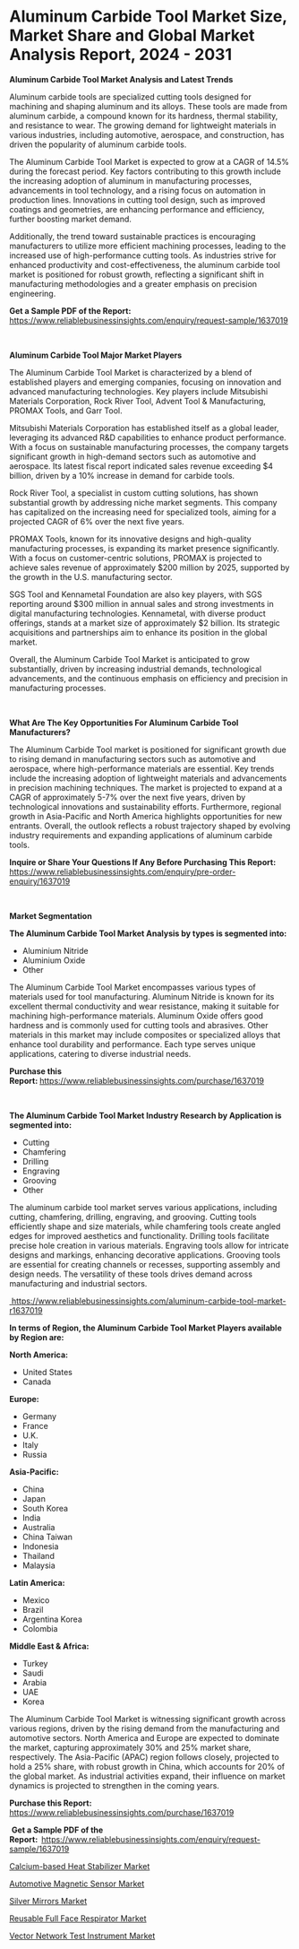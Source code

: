 <p><h1>Aluminum Carbide Tool Market Size, Market Share and Global Market Analysis Report, 2024 - 2031</h1></p><p><strong>Aluminum Carbide Tool Market Analysis and Latest Trends</strong></p>
<p><p>Aluminum carbide tools are specialized cutting tools designed for machining and shaping aluminum and its alloys. These tools are made from aluminum carbide, a compound known for its hardness, thermal stability, and resistance to wear. The growing demand for lightweight materials in various industries, including automotive, aerospace, and construction, has driven the popularity of aluminum carbide tools.</p><p>The Aluminum Carbide Tool Market is expected to grow at a CAGR of 14.5% during the forecast period. Key factors contributing to this growth include the increasing adoption of aluminum in manufacturing processes, advancements in tool technology, and a rising focus on automation in production lines. Innovations in cutting tool design, such as improved coatings and geometries, are enhancing performance and efficiency, further boosting market demand.</p><p>Additionally, the trend toward sustainable practices is encouraging manufacturers to utilize more efficient machining processes, leading to the increased use of high-performance cutting tools. As industries strive for enhanced productivity and cost-effectiveness, the aluminum carbide tool market is positioned for robust growth, reflecting a significant shift in manufacturing methodologies and a greater emphasis on precision engineering.</p></p>
<p><strong>Get a Sample PDF of the Report:&nbsp;</strong> <a href="https://www.reliablebusinessinsights.com/enquiry/request-sample/1637019">https://www.reliablebusinessinsights.com/enquiry/request-sample/1637019</a></p>
<p>&nbsp;</p>
<p><strong>Aluminum Carbide Tool Major Market Players</strong></p>
<p><p>The Aluminum Carbide Tool Market is characterized by a blend of established players and emerging companies, focusing on innovation and advanced manufacturing technologies. Key players include Mitsubishi Materials Corporation, Rock River Tool, Advent Tool & Manufacturing, PROMAX Tools, and Garr Tool.</p><p>Mitsubishi Materials Corporation has established itself as a global leader, leveraging its advanced R&D capabilities to enhance product performance. With a focus on sustainable manufacturing processes, the company targets significant growth in high-demand sectors such as automotive and aerospace. Its latest fiscal report indicated sales revenue exceeding $4 billion, driven by a 10% increase in demand for carbide tools.</p><p>Rock River Tool, a specialist in custom cutting solutions, has shown substantial growth by addressing niche market segments. This company has capitalized on the increasing need for specialized tools, aiming for a projected CAGR of 6% over the next five years. </p><p>PROMAX Tools, known for its innovative designs and high-quality manufacturing processes, is expanding its market presence significantly. With a focus on customer-centric solutions, PROMAX is projected to achieve sales revenue of approximately $200 million by 2025, supported by the growth in the U.S. manufacturing sector.</p><p>SGS Tool and Kennametal Foundation are also key players, with SGS reporting around $300 million in annual sales and strong investments in digital manufacturing technologies. Kennametal, with diverse product offerings, stands at a market size of approximately $2 billion. Its strategic acquisitions and partnerships aim to enhance its position in the global market.</p><p>Overall, the Aluminum Carbide Tool Market is anticipated to grow substantially, driven by increasing industrial demands, technological advancements, and the continuous emphasis on efficiency and precision in manufacturing processes.</p></p>
<p>&nbsp;</p>
<p><strong>What Are The Key Opportunities For Aluminum Carbide Tool Manufacturers?</strong></p>
<p><p>The Aluminum Carbide Tool market is positioned for significant growth due to rising demand in manufacturing sectors such as automotive and aerospace, where high-performance materials are essential. Key trends include the increasing adoption of lightweight materials and advancements in precision machining techniques. The market is projected to expand at a CAGR of approximately 5-7% over the next five years, driven by technological innovations and sustainability efforts. Furthermore, regional growth in Asia-Pacific and North America highlights opportunities for new entrants. Overall, the outlook reflects a robust trajectory shaped by evolving industry requirements and expanding applications of aluminum carbide tools.</p></p>
<p><strong>Inquire or Share Your Questions If Any Before Purchasing This Report:</strong> <a href="https://www.reliablebusinessinsights.com/enquiry/pre-order-enquiry/1637019">https://www.reliablebusinessinsights.com/enquiry/pre-order-enquiry/1637019</a></p>
<p>&nbsp;</p>
<p><strong>Market Segmentation</strong></p>
<p><strong>The Aluminum Carbide Tool Market Analysis by types is segmented into:</strong></p>
<p><ul><li>Aluminium Nitride</li><li>Aluminium Oxide</li><li>Other</li></ul></p>
<p><p>The Aluminum Carbide Tool Market encompasses various types of materials used for tool manufacturing. Aluminum Nitride is known for its excellent thermal conductivity and wear resistance, making it suitable for machining high-performance materials. Aluminum Oxide offers good hardness and is commonly used for cutting tools and abrasives. Other materials in this market may include composites or specialized alloys that enhance tool durability and performance. Each type serves unique applications, catering to diverse industrial needs.</p></p>
<p><strong>Purchase this Report:&nbsp;</strong><a href="https://www.reliablebusinessinsights.com/purchase/1637019">https://www.reliablebusinessinsights.com/purchase/1637019</a></p>
<p>&nbsp;</p>
<p><strong>The Aluminum Carbide Tool Market Industry Research by Application is segmented into:</strong></p>
<p><ul><li>Cutting</li><li>Chamfering</li><li>Drilling</li><li>Engraving</li><li>Grooving</li><li>Other</li></ul></p>
<p><p>The aluminum carbide tool market serves various applications, including cutting, chamfering, drilling, engraving, and grooving. Cutting tools efficiently shape and size materials, while chamfering tools create angled edges for improved aesthetics and functionality. Drilling tools facilitate precise hole creation in various materials. Engraving tools allow for intricate designs and markings, enhancing decorative applications. Grooving tools are essential for creating channels or recesses, supporting assembly and design needs. The versatility of these tools drives demand across manufacturing and industrial sectors.</p></p>
<p><a href="https://www.reliablebusinessinsights.com/aluminum-carbide-tool-market-r1637019">&nbsp;https://www.reliablebusinessinsights.com/aluminum-carbide-tool-market-r1637019</a></p>
<p><strong>In terms of Region, the Aluminum Carbide Tool Market Players available by Region are:</strong></p>
<p>
    <p> <strong> North America: </strong>
        <ul>
            <li>United States</li>
            <li>Canada</li>
        </ul>
        </p> 
    <p> <strong> Europe: </strong>
        <ul>
            <li>Germany</li>
            <li>France</li>
            <li>U.K.</li>
            <li>Italy</li>
            <li>Russia</li>
        </ul>
        </p> 
    <p> <strong> Asia-Pacific: </strong>
        <ul>
            <li>China</li>
            <li>Japan</li>
            <li>South Korea</li>
            <li>India</li>
            <li>Australia</li>
            <li>China Taiwan</li>
            <li>Indonesia</li>
            <li>Thailand</li>
            <li>Malaysia</li>
        </ul>
        </p> 
    <p> <strong> Latin America: </strong>
        <ul>
            <li>Mexico</li>
            <li>Brazil</li>
            <li>Argentina Korea</li>
            <li>Colombia</li>
        </ul>
        </p> 
    <p> <strong> Middle East & Africa: </strong>
        <ul>
            <li>Turkey</li>
            <li>Saudi</li>
            <li>Arabia</li>
            <li>UAE</li>
            <li>Korea</li>
        </ul>
    </p>
    </p>
<p><p>The Aluminum Carbide Tool Market is witnessing significant growth across various regions, driven by the rising demand from the manufacturing and automotive sectors. North America and Europe are expected to dominate the market, capturing approximately 30% and 25% market share, respectively. The Asia-Pacific (APAC) region follows closely, projected to hold a 25% share, with robust growth in China, which accounts for 20% of the global market. As industrial activities expand, their influence on market dynamics is projected to strengthen in the coming years.</p></p>
<p><strong>Purchase this Report: </strong><a href="https://www.reliablebusinessinsights.com/purchase/1637019">https://www.reliablebusinessinsights.com/purchase/1637019</a></p>
<p>&nbsp;<strong>Get a Sample PDF of the Report:&nbsp;&nbsp;</strong><a href="https://www.reliablebusinessinsights.com/enquiry/request-sample/1637019">https://www.reliablebusinessinsights.com/enquiry/request-sample/1637019</a></p>
<p><strong></strong></p>
<p><p><a href="https://github.com/NancyAlvarado586/Market-Research-Report-List-1/blob/main/calcium-based-heat-stabilizer-market.md">Calcium-based Heat Stabilizer Market</a></p><p><a href="https://medium.com/@leyva1jessica/global-automotive-magnetic-sensor-market-status-2024-2031-and-forecast-by-region-product-end-2b0bdca380b6?postPublishedType=repub">Automotive Magnetic Sensor Market</a></p><p><a href="https://issuu.com/reportprime-2/docs/silver-mirrors-market-size-2030.ppt_7a4a4c46e90aeb">Silver Mirrors Market</a></p><p><a href="https://issuu.com/reportprime-2/docs/reusable-full-face-respirator-marke_323f5d6845b4dc">Reusable Full Face Respirator Market</a></p><p><a href="https://medium.com/@leyva1jessica/global-vector-network-test-instrument-market-size-share-analysis-by-product-type-by-801482811649">Vector Network Test Instrument Market</a></p></p>
